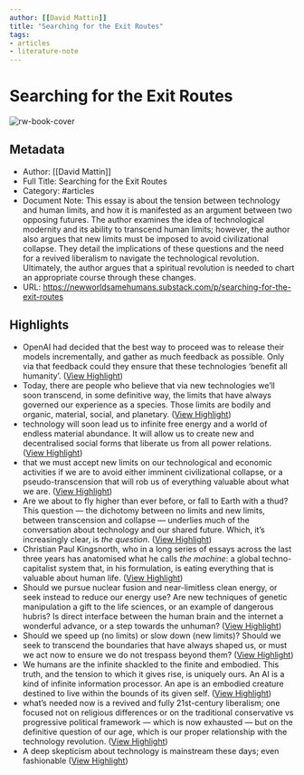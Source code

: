 ```yaml
---
author: [[David Mattin]]
title: "Searching for the Exit Routes"
tags: 
- articles
- literature-note
---
```

# Searching for the Exit Routes

![rw-book-cover](https://substackcdn.com/image/fetch/f_auto,q_auto:good,fl_progressive:steep/https%3A%2F%2Fsubstack-post-media.s3.amazonaws.com%2Fpublic%2Fimages%2Fc22b8488-99fb-40e3-89fa-6e430d22d66d_1600x800.png)

## Metadata
- Author: [[David Mattin]]
- Full Title: Searching for the Exit Routes
- Category: #articles
- Document Note: This essay is about the tension between technology and human limits, and how it is manifested as an argument between two opposing futures. The author examines the idea of technological modernity and its ability to transcend human limits; however, the author also argues that new limits must be imposed to avoid civilizational collapse. They detail the implications of these questions and the need for a revived liberalism to navigate the technological revolution. Ultimately, the author argues that a spiritual revolution is needed to chart an appropriate course through these changes.
- URL: https://newworldsamehumans.substack.com/p/searching-for-the-exit-routes

## Highlights
- OpenAI had decided that the best way to proceed was to release their models incrementally, and gather as much feedback as possible. Only via that feedback could they ensure that these technologies ‘benefit all humanity’. ([View Highlight](https://read.readwise.io/read/01gytbbhq434g455t21wtpgmv3))
- Today, there are people who believe that via new technologies we’ll soon transcend, in some definitive way, the limits that have always governed our experience as a species. Those limits are bodily and organic, material, social, and planetary. ([View Highlight](https://read.readwise.io/read/01gytbcn4v7y3xbheg2hgg7xcq))
- technology will soon lead us to infinite free energy and a world of endless material abundance. It will allow us to create new and decentralised social forms that liberate us from all power relations. ([View Highlight](https://read.readwise.io/read/01gytbcwmfv4pw5mh7kgmh9cm4))
- that we must accept new limits on our technological and economic activities if we are to avoid either imminent civilizational collapse, or a pseudo-transcension that will rob us of everything valuable about what we are. ([View Highlight](https://read.readwise.io/read/01gytbdqzjg54ks7zck5mmm3qf))
- Are we about to fly higher than ever before, or fall to Earth with a thud? This question — the dichotomy between no limits and new limits, between transcension and collapse — underlies much of the conversation about technology and our shared future. Which, it’s increasingly clear, is *the question*. ([View Highlight](https://read.readwise.io/read/01gytbe8w3g88hhky6hb9jw5zs))
- Christian Paul Kingsnorth, who in a long series of essays across the last three years has anatomised what he calls *the machine*: a global techno-capitalist system that, in his formulation, is eating everything that is valuable about human life. ([View Highlight](https://read.readwise.io/read/01gytbg0ahg0tg1nhymegacyp7))
- Should we pursue nuclear fusion and near-limitless clean energy, or seek instead to reduce our energy use? Are new techniques of genetic manipulation a gift to the life sciences, or an example of dangerous hubris? Is direct interface between the human brain and the internet a wonderful advance, or a step towards the unhuman? ([View Highlight](https://read.readwise.io/read/01gytbgt3c1fkaee0wb9855bg2))
- Should we speed up (no limits) or slow down (new limits)? Should we seek to transcend the boundaries that have always shaped us, or must we act now to ensure we do not trespass beyond them? ([View Highlight](https://read.readwise.io/read/01gytbh7z3cxj85vvts5qsnpjq))
- We humans are the infinite shackled to the finite and embodied. This truth, and the tension to which it gives rise, is uniquely ours. An AI is a kind of infinite information processor. An ape is an embodied creature destined to live within the bounds of its given self. ([View Highlight](https://read.readwise.io/read/01gytbk1ckxj6jv9f3tvayfnja))
- what’s needed now is a revived and fully 21st-century liberalism; one focused not on religious differences or on the traditional conservative vs progressive political framework — which is now exhausted — but on the definitive question of our age, which is our proper relationship with the technology revolution. ([View Highlight](https://read.readwise.io/read/01gytbmh2tgp903dmm9aakscbw))
- A deep skepticism about technology is mainstream these days; even fashionable ([View Highlight](https://read.readwise.io/read/01gytbpmnfbwbyxeeygp90k385))
